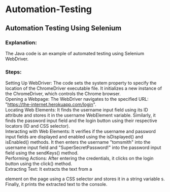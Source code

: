 # Automation-Testing

## Automation Testing Using Selenium

### Explanation:

The Java code is an example of automated testing using Selenium WebDriver. 

### Steps:

Setting Up WebDriver:
The code sets the system property to specify the location of the ChromeDriver executable file. It initializes a new instance of the ChromeDriver, which controls the Chrome browser.
<br>
Opening a Webpage:
The WebDriver navigates to the specified URL: "https://the-internet.herokuapp.com/login".
<br>
Locating Web Elements:
It finds the username input field using its ID attribute and stores it in the username WebElement variable. Similarly, it finds the password input field and the login button using their respective locators (ID and CSS selector).
<br>
Interacting with Web Elements:
It verifies if the username and password input fields are displayed and enabled using the isDisplayed() and isEnabled() methods. It then enters the username "tomsmith" into the username input field and "SuperSecretPassword!" into the password input field using the sendKeys() method.
<br>
Performing Actions:
After entering the credentials, it clicks on the login button using the click() method.
<br>
Extracting Text:
It extracts the text from a <div> element on the page using a CSS selector and stores it in a string variable s. Finally, it prints the extracted text to the console.

